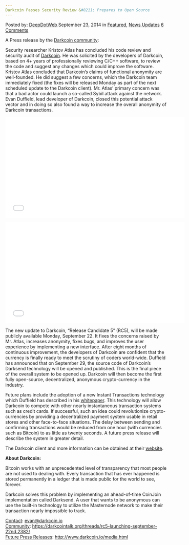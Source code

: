 ```yaml
---
Darkcoin Passes Security Review &#8211; Prepares to Open Source
---
```

<article class="post-listing post-7194 post type-post status-publish format-standard has-post-thumbnail hentry category-deepdot-news category-news-updates tag-darkcoin tag-open tag-passes tag-prepares tag-review tag-security tag-source">
    <div class="post-inner">
        <span>Posted by: <a href="https://www.deepdotweb.com/author/admin/" title="">DeepDotWeb </a></span>
    <span>September 23, 2014</span>
    <span>in <a href="https://www.deepdotweb.com/category/deepdot-news/" rel="category tag">Featured</a>, <a href="https://www.deepdotweb.com/category/news-updates/" rel="category tag">News Updates</a></span>
    <span><a href="https://www.deepdotweb.com/2014/09/23/darkcoin-passes-security-review-prepares-to-open-source/#comments">6 Comments</a></span>
    </p>
    <div class="clear"></div>
    <div class="entry">
    <p>A Press release by the <a href="https://darkcointalk.org/threads/possible-darkcoin-press-release-rc5-open-source-instant-transactions-kristov-code-review.2399/">Darkcoin community</a>:</p>
    <p>Security researcher Kristov Atlas has concluded his code review and security audit of <a href="http://www.deepdotweb.com/2014/05/20/the-rise-of-darkcoin/">Darkcoin</a>. He was solicited by the developers of Darkcoin, based on 4+ years of professionally reviewing C/C++ software, to review the code and suggest any changes which could improve the software. Kristov Atlas concluded that Darkcoin&#8217;s claims of functional anonymity are well-founded. He did suggest a few concerns, which the Darkcoin team immediately fixed (the fixes will be released <span class="aBn" tabindex="0" data-term="goog_1091700750"><span class="aQJ">Monday</span></span> as part of the next scheduled update to the Darkcoin client). Mr. Atlas&#8217; primary concern was that a bad actor could launch a so-called Sybil attack against the network. Evan Duffield, lead developer of Darkcoin, closed this potential attack vector and in doing so also found a way to increase the overall anonymity of Darkcoin transactions.</p>
    <p><iframe src="//www.youtube.com/embed/grtGRq4jGQc" width="560" height="315" frameborder="0" allowfullscreen="allowfullscreen"></iframe></p>
    <p><iframe src="//www.youtube.com/embed/ZKKCWGwi2qo" width="560" height="315" frameborder="0" allowfullscreen="allowfullscreen"></iframe></p>
    <p>The new update to Darkcoin, &#8220;Release Candidate 5&#8221; (RC5), will be made publicly available Monday, September 22. It fixes the concerns raised by Mr. Atlas, increases anonymity, fixes bugs, and improves the user experience by implementing a new interface. After eight months of continuous improvement, the developers of Darkcoin are confident that the currency is finally ready to meet the scrutiny of coders world-wide. Duffield has announced that on <span class="aBn" tabindex="0" data-term="goog_1091700751"><span class="aQJ">September 29</span></span>, the source code of Darkcoin&#8217;s Darksend technology will be opened and published. This is the final piece of the overall system to be opened up. Darkcoin will then become the first fully open-source, decentralized, anonymous crypto-currency in the industry.</p>
    <p>Future plans include the adoption of a new Instant Transactions technology which Duffield has described in his <a href="https://www.darkcoin.io/downloads/InstantTX.pdf">whitepaper</a>. This technology will allow Darkcoin to compete with other nearly instantaneous transaction systems such as credit cards. If successful, such an idea could revolutionize crypto-currencies by providing a decentralized payment system usable in retail stores and other face-to-face situations. The delay between sending and confirming transactions would be reduced from one hour (with currencies such as Bitcoin) to as little as twenty seconds. A future press release will describe the system in greater detail.</p>
    <p>The Darkcoin client and more information can be obtained at their <a href="http://www.darkcoin.io">website</a>.</p>
    <p><strong>About Darkcoin:</strong></p>
    <p>Bitcoin works with an unprecedented level of transparency that most people are not used to dealing with. Every transaction that has ever happened is stored permanently in a ledger that is made public for the world to see, forever.</p>
    <p>Darkcoin solves this problem by implementing an ahead-of-time CoinJoin implementation called Darksend. A user that wants to be anonymous can use the built-in technology to utilize the Masternode network to make their transaction nearly impossible to track.</p>
    <p><span style="text-decoration: underline;">Contact</span>: <a href="mailto:evan@darkcoin.io">evan@darkcoin.io</a><br/>
    <span style="text-decoration: underline;">Community</span>: <a href="https://darkcointalk.org/threads/rc5-launching-september-22nd.2382/" target="_blank">https://darkcointalk.org/<wbr/>threads/rc5-launching-<wbr/>september-22nd.2382/</a><br/>
    <span style="text-decoration: underline;">Future Press Releases</span>: <a href="http://www.darkcoin.io/media.html" target="_blank">http://www.darkcoin.io/media.<wbr/>html</a></p>
    </div>
    <span style="display:none"><a href="https://www.deepdotweb.com/tag/darkcoin/" rel="tag">darkcoin</a> <a href="https://www.deepdotweb.com/tag/open/" rel="tag">open</a> <a href="https://www.deepdotweb.com/tag/passes/" rel="tag">passes</a> <a href="https://www.deepdotweb.com/tag/prepares/" rel="tag">prepares</a> <a href="https://www.deepdotweb.com/tag/review/" rel="tag">review</a> <a href="https://www.deepdotweb.com/tag/security/" rel="tag">security</a> <a href="https://www.deepdotweb.com/tag/source/" rel="tag">source</a></span> <span style="display:none" class="updated">2014-09-23</span>
    <div style="display:none" class="vcard author" itemprop="author" itemscope itemtype="http://schema.org/Person"><strong class="fn" itemprop="name"><a href="https://www.deepdotweb.com/author/admin/" title="Posts by DeepDotWeb" rel="author">DeepDotWeb</a></strong></div>
    </div>
</article>

